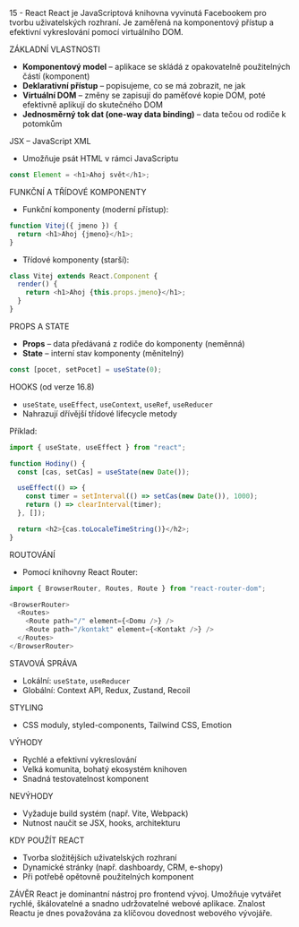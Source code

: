 15 - React
React je JavaScriptová knihovna vyvinutá Facebookem pro tvorbu uživatelských rozhraní. Je zaměřená na komponentový přístup a efektivní vykreslování pomocí virtuálního DOM.

ZÁKLADNÍ VLASTNOSTI

* **Komponentový model** – aplikace se skládá z opakovatelně použitelných částí (komponent)
* **Deklarativní přístup** – popisujeme, co se má zobrazit, ne jak
* **Virtuální DOM** – změny se zapisují do paměťové kopie DOM, poté efektivně aplikují do skutečného DOM
* **Jednosměrný tok dat (one-way data binding)** – data tečou od rodiče k potomkům

JSX – JavaScript XML

* Umožňuje psát HTML v rámci JavaScriptu

```javascript
const Element = <h1>Ahoj svět</h1>;
```

FUNKČNÍ A TŘÍDOVÉ KOMPONENTY

* Funkční komponenty (moderní přístup):

```javascript
function Vitej({ jmeno }) {
  return <h1>Ahoj {jmeno}</h1>;
}
```

* Třídové komponenty (starší):

```javascript
class Vitej extends React.Component {
  render() {
    return <h1>Ahoj {this.props.jmeno}</h1>;
  }
}
```

PROPS A STATE

* **Props** – data předávaná z rodiče do komponenty (neměnná)
* **State** – interní stav komponenty (měnitelný)

```javascript
const [pocet, setPocet] = useState(0);
```

HOOKS (od verze 16.8)

* `useState`, `useEffect`, `useContext`, `useRef`, `useReducer`
* Nahrazují dřívější třídové lifecycle metody

Příklad:

```javascript
import { useState, useEffect } from "react";

function Hodiny() {
  const [cas, setCas] = useState(new Date());

  useEffect(() => {
    const timer = setInterval(() => setCas(new Date()), 1000);
    return () => clearInterval(timer);
  }, []);

  return <h2>{cas.toLocaleTimeString()}</h2>;
}
```

ROUTOVÁNÍ

* Pomocí knihovny React Router:

```javascript
import { BrowserRouter, Routes, Route } from "react-router-dom";

<BrowserRouter>
  <Routes>
    <Route path="/" element={<Domu />} />
    <Route path="/kontakt" element={<Kontakt />} />
  </Routes>
</BrowserRouter>
```

STAVOVÁ SPRÁVA

* Lokální: `useState`, `useReducer`
* Globální: Context API, Redux, Zustand, Recoil

STYLING

* CSS moduly, styled-components, Tailwind CSS, Emotion

VÝHODY

* Rychlé a efektivní vykreslování
* Velká komunita, bohatý ekosystém knihoven
* Snadná testovatelnost komponent

NEVÝHODY

* Vyžaduje build systém (např. Vite, Webpack)
* Nutnost naučit se JSX, hooks, architekturu

KDY POUŽÍT REACT

* Tvorba složitějších uživatelských rozhraní
* Dynamické stránky (např. dashboardy, CRM, e-shopy)
* Při potřebě opětovně použitelných komponent

ZÁVĚR
React je dominantní nástroj pro frontend vývoj. Umožňuje vytvářet rychlé, škálovatelné a snadno udržovatelné webové aplikace. Znalost Reactu je dnes považována za klíčovou dovednost webového vývojáře.